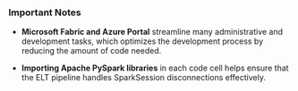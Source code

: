 ### Important Notes

- **Microsoft Fabric and Azure Portal** streamline many administrative and development tasks, which optimizes the development process by reducing the amount of code needed.

- **Importing Apache PySpark libraries** in each code cell helps ensure that the ELT pipeline handles SparkSession disconnections effectively.

